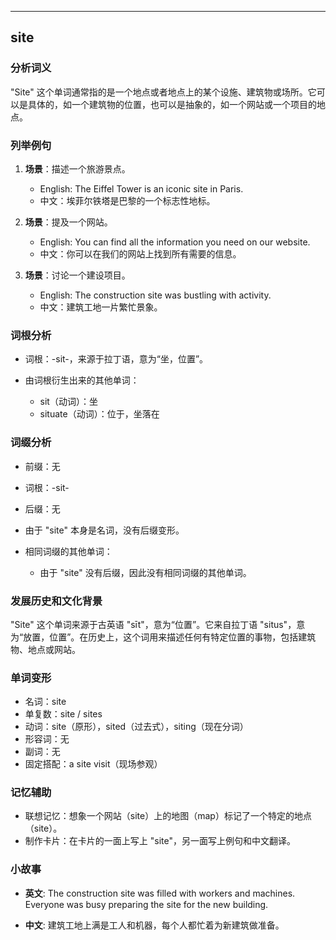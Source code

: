 
---------------
## site
### 分析词义
"Site" 这个单词通常指的是一个地点或者地点上的某个设施、建筑物或场所。它可以是具体的，如一个建筑物的位置，也可以是抽象的，如一个网站或一个项目的地点。

### 列举例句
1. **场景**：描述一个旅游景点。
   - English: The Eiffel Tower is an iconic site in Paris.
   - 中文：埃菲尔铁塔是巴黎的一个标志性地标。

2. **场景**：提及一个网站。
   - English: You can find all the information you need on our website.
   - 中文：你可以在我们的网站上找到所有需要的信息。

3. **场景**：讨论一个建设项目。
   - English: The construction site was bustling with activity.
   - 中文：建筑工地一片繁忙景象。

### 词根分析
- 词根：-sit-，来源于拉丁语，意为“坐，位置”。

- 由词根衍生出来的其他单词：
  - sit（动词）：坐
  - situate（动词）：位于，坐落在

### 词缀分析
- 前缀：无
- 词根：-sit-
- 后缀：无
- 由于 "site" 本身是名词，没有后缀变形。

- 相同词缀的其他单词：
  - 由于 "site" 没有后缀，因此没有相同词缀的其他单词。

### 发展历史和文化背景
"Site" 这个单词来源于古英语 "sīt"，意为“位置”。它来自拉丁语 "situs"，意为“放置，位置”。在历史上，这个词用来描述任何有特定位置的事物，包括建筑物、地点或网站。

### 单词变形
- 名词：site
- 单复数：site / sites
- 动词：site（原形），sited（过去式），siting（现在分词）
- 形容词：无
- 副词：无
- 固定搭配：a site visit（现场参观）

### 记忆辅助
- 联想记忆：想象一个网站（site）上的地图（map）标记了一个特定的地点（site）。
- 制作卡片：在卡片的一面上写上 "site"，另一面写上例句和中文翻译。

### 小故事
- **英文**:
  The construction site was filled with workers and machines. Everyone was busy preparing the site for the new building.

- **中文**:
  建筑工地上满是工人和机器，每个人都忙着为新建筑做准备。

